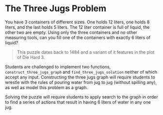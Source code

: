 # The Three Jugs Problem

You have 3 containers of different sizes. One holds 12 liters, one holds 8 liters, and the last holds 5 liters. The 12 liter container is full of liquid, the other two are empty. Using only the three containers and no other measuring tools, can you fill one of the containers with exactly 6 liters of liquid?

> This puzzle dates back to 1484 and a variant of it features in the plot of Die Hard 3.

Students are challenged to implement two functions, `construct_three_jugs_graph` and `find_three_jugs_solution` neither of which accept any input. Constructing the three jugs graph will require students to wrestle with the rules of pouring water from jug to jug (without spilling any), as well as model this problem as a graph.

Solving the puzzle will require students to apply search to the graph in order to find a series of actions that result in having 6 liters of water in any one jug.
